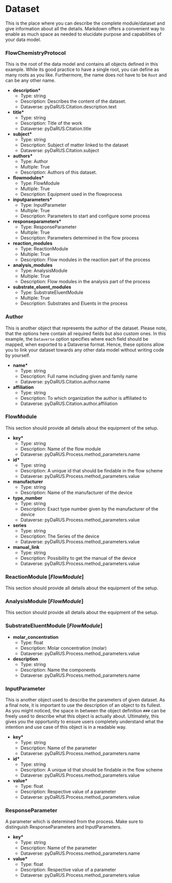# Dataset

This is the place where you can describe the complete module/dataset and give information about all the details. Markdown offers a convenient way to enable as much space as needed to elucidate purpose and capabilities of your data model.

### FlowChemistryProtocol

This is the root of the data model and contains all objects defined in this example. While its good practice to have a single root, you can define as many roots as you like. Furthermore, the name does not have to be ```Root``` and can be any other name.

- __description*__
  - Type: string
  - Description: Describes the content of the dataset.
  - Dataverse: pyDaRUS.Citation.description.text
- __title*__
  - Type: string
  - Description: Title of the work
  - Dataverse: pyDaRUS.Citation.title
- __subject*__
  - Type: string
  - Description: Subject of matter linked to the dataset
  - Dataverse: pyDaRUS.Citation.subject
- __authors*__
  - Type: Author
  - Multiple: True
  - Description: Authors of this dataset.
- __flowmodules*__
  - Type: FlowModule
  - Multiple: True
  - Description: Equipment used in the flowprocess
- __inputparameters*__
  - Type: InputParameter
  - Multiple: True
  - Description: Parameters to start and configure some process
- __responseparameters*__
  - Type: ResponseParameter 
  - Multiple: True
  - Description: Parameters determined in the flow process
- __reaction_modules__
  - Type: ReactionModule
  - Multiple: True
  - Description: Flow modules in the reaction part of the process
- __analysis_modules__
  - Type: AnalysisModule
  - Multiple: True
  - Description: Flow modules in the analysis part of the process
- __substrate_eluent_modules__
  - Type: SubstrateEluentModule
  - Multiple: True
  - Description: Substrates and Eluents in the process

### Author

This is another object that represents the author of the dataset. Please note, that the options here contain all required fields but also custom ones. In this example, the ```Dataverse``` option specifies where each field should be mapped, when exported to a Dataverse format. Hence, these options allow you to link your dataset towards any other data model without writing code by yourself.

- __name*__
  - Type: string
  - Description: Full name including given and family name
  - Dataverse: pyDaRUS.Citation.author.name
- __affiliation__
  - Type: string
  - Description: To which organization the author is affiliated to
  - Dataverse: pyDaRUS.Citation.author.affiliation
  
### FlowModule

This section should provide all details about the equipment of the setup.

- __key*__
  - Type: string
  - Description: Name of the flow module
  - Dataverse: pyDaRUS.Process.method_parameters.name
- __id*__
  - Type: string
  - Description: A unique id that should be findable in the flow scheme
  - Dataverse: pyDaRUS.Process.method_parameters.value
- __manufacturer__
  - Type: string
  - Description: Name of the manufacturer of the device
- __type_number__
  - Type: string
  - Description: Exact type number given by the manufacturer of the device
  - Dataverse: pyDaRUS.Process.method_parameters.value
- __series__
  - Type: string
  - Description: The Series of the device
  - Dataverse: pyDaRUS.Process.method_parameters.value
- __manual_link__
  - Type: string
  - Description: Possibility to get the manual of the device
  - Dataverse: pyDaRUS.Process.method_parameters.value


### ReactionModule [_FlowModule_]

This section should provide all details about the equipment of the setup.


### AnalysisModule [_FlowModule_]

This section should provide all details about the equipment of the setup.


### SubstrateEluentModule [_FlowModule_]

- __molar_concentration__
  - Type: float
  - Description: Molar concentration (molar)
  - Dataverse: pyDaRUS.Process.method_parameters.value
- __description__
  - Type: string
  - Description: Name the components
  - Dataverse: pyDaRUS.Process.method_parameters.name

### InputParameter

This is another object used to describe the parameters of given dataset. As a final note, it is important to use the description of an object to its fullest. As you might noticed, the space in between the object definition ```###``` can be freely used to describe what this object is actually about. Ultimately, this gives you the opportunity to ensure users completely understand what the intention and use case of this object is in a readable way.

- __key*__
  - Type: string
  - Description: Name of the parameter
  - Dataverse: pyDaRUS.Process.method_parameters.name
- __id*__
  - Type: string
  - Description: A unique id that should be findable in the flow scheme
  - Dataverse: pyDaRUS.Process.method_parameters.value
- __value*__
  - Type: float
  - Description: Respective value of a parameter
  - Dataverse: pyDaRUS.Process.method_parameters.value


### ResponseParameter

A parameter which is determined from the process. Make sure to distinguish ResponseParameters and InputParameters.

- __key*__
  - Type: string
  - Description: Name of the parameter
  - Dataverse: pyDaRUS.Process.method_parameters.name
- __value*__
  - Type: float
  - Description: Respective value of a parameter
  - Dataverse: pyDaRUS.Process.method_parameters.value
